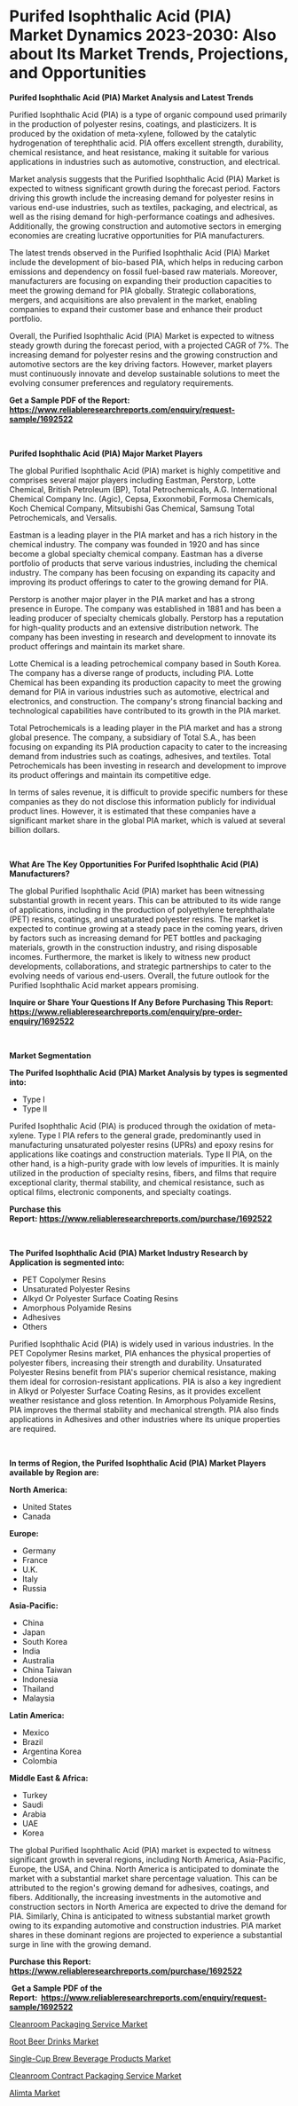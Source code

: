 <p><h1>Purifed Isophthalic Acid (PIA) Market Dynamics 2023-2030: Also about Its Market Trends, Projections, and Opportunities</h1></p><p><strong>Purifed Isophthalic Acid (PIA) Market Analysis and Latest Trends</strong></p>
<p><p>Purified Isophthalic Acid (PIA) is a type of organic compound used primarily in the production of polyester resins, coatings, and plasticizers. It is produced by the oxidation of meta-xylene, followed by the catalytic hydrogenation of terephthalic acid. PIA offers excellent strength, durability, chemical resistance, and heat resistance, making it suitable for various applications in industries such as automotive, construction, and electrical.</p><p>Market analysis suggests that the Purified Isophthalic Acid (PIA) Market is expected to witness significant growth during the forecast period. Factors driving this growth include the increasing demand for polyester resins in various end-use industries, such as textiles, packaging, and electrical, as well as the rising demand for high-performance coatings and adhesives. Additionally, the growing construction and automotive sectors in emerging economies are creating lucrative opportunities for PIA manufacturers.</p><p>The latest trends observed in the Purified Isophthalic Acid (PIA) Market include the development of bio-based PIA, which helps in reducing carbon emissions and dependency on fossil fuel-based raw materials. Moreover, manufacturers are focusing on expanding their production capacities to meet the growing demand for PIA globally. Strategic collaborations, mergers, and acquisitions are also prevalent in the market, enabling companies to expand their customer base and enhance their product portfolio.</p><p>Overall, the Purified Isophthalic Acid (PIA) Market is expected to witness steady growth during the forecast period, with a projected CAGR of 7%. The increasing demand for polyester resins and the growing construction and automotive sectors are the key driving factors. However, market players must continuously innovate and develop sustainable solutions to meet the evolving consumer preferences and regulatory requirements.</p></p>
<p><strong>Get a Sample PDF of the Report:&nbsp; <a href="https://www.reliableresearchreports.com/enquiry/request-sample/1692522">https://www.reliableresearchreports.com/enquiry/request-sample/1692522</a></strong></p>
<p>&nbsp;</p>
<p><strong>Purifed Isophthalic Acid (PIA) Major Market Players</strong></p>
<p><p>The global Purified Isophthalic Acid (PIA) market is highly competitive and comprises several major players including Eastman, Perstorp, Lotte Chemical, British Petroleum (BP), Total Petrochemicals, A.G. International Chemical Company Inc. (Agic), Cepsa, Exxonmobil, Formosa Chemicals, Koch Chemical Company, Mitsubishi Gas Chemical, Samsung Total Petrochemicals, and Versalis. </p><p>Eastman is a leading player in the PIA market and has a rich history in the chemical industry. The company was founded in 1920 and has since become a global specialty chemical company. Eastman has a diverse portfolio of products that serve various industries, including the chemical industry. The company has been focusing on expanding its capacity and improving its product offerings to cater to the growing demand for PIA. </p><p>Perstorp is another major player in the PIA market and has a strong presence in Europe. The company was established in 1881 and has been a leading producer of specialty chemicals globally. Perstorp has a reputation for high-quality products and an extensive distribution network. The company has been investing in research and development to innovate its product offerings and maintain its market share.</p><p>Lotte Chemical is a leading petrochemical company based in South Korea. The company has a diverse range of products, including PIA. Lotte Chemical has been expanding its production capacity to meet the growing demand for PIA in various industries such as automotive, electrical and electronics, and construction. The company's strong financial backing and technological capabilities have contributed to its growth in the PIA market.</p><p>Total Petrochemicals is a leading player in the PIA market and has a strong global presence. The company, a subsidiary of Total S.A., has been focusing on expanding its PIA production capacity to cater to the increasing demand from industries such as coatings, adhesives, and textiles. Total Petrochemicals has been investing in research and development to improve its product offerings and maintain its competitive edge.</p><p>In terms of sales revenue, it is difficult to provide specific numbers for these companies as they do not disclose this information publicly for individual product lines. However, it is estimated that these companies have a significant market share in the global PIA market, which is valued at several billion dollars.</p></p>
<p>&nbsp;</p>
<p><strong>What Are The Key Opportunities For Purifed Isophthalic Acid (PIA) Manufacturers?</strong></p>
<p><p>The global Purified Isophthalic Acid (PIA) market has been witnessing substantial growth in recent years. This can be attributed to its wide range of applications, including in the production of polyethylene terephthalate (PET) resins, coatings, and unsaturated polyester resins. The market is expected to continue growing at a steady pace in the coming years, driven by factors such as increasing demand for PET bottles and packaging materials, growth in the construction industry, and rising disposable incomes. Furthermore, the market is likely to witness new product developments, collaborations, and strategic partnerships to cater to the evolving needs of various end-users. Overall, the future outlook for the Purified Isophthalic Acid market appears promising.</p></p>
<p><strong>Inquire or Share Your Questions If Any Before Purchasing This Report: <a href="https://www.reliableresearchreports.com/enquiry/pre-order-enquiry/1692522">https://www.reliableresearchreports.com/enquiry/pre-order-enquiry/1692522</a></strong></p>
<p>&nbsp;</p>
<p><strong>Market Segmentation</strong></p>
<p><strong>The Purifed Isophthalic Acid (PIA) Market Analysis by types is segmented into:</strong></p>
<p><ul><li>Type I</li><li>Type II</li></ul></p>
<p><p>Purifed Isophthalic Acid (PIA) is produced through the oxidation of meta-xylene. Type I PIA refers to the general grade, predominantly used in manufacturing unsaturated polyester resins (UPRs) and epoxy resins for applications like coatings and construction materials. Type II PIA, on the other hand, is a high-purity grade with low levels of impurities. It is mainly utilized in the production of specialty resins, fibers, and films that require exceptional clarity, thermal stability, and chemical resistance, such as optical films, electronic components, and specialty coatings.</p></p>
<p><strong>Purchase this Report:&nbsp;<a href="https://www.reliableresearchreports.com/purchase/1692522">https://www.reliableresearchreports.com/purchase/1692522</a></strong></p>
<p>&nbsp;</p>
<p><strong>The Purifed Isophthalic Acid (PIA) Market Industry Research by Application is segmented into:</strong></p>
<p><ul><li>PET Copolymer Resins</li><li>Unsaturated Polyester Resins</li><li>Alkyd Or Polyester Surface Coating Resins</li><li>Amorphous Polyamide Resins</li><li>Adhesives</li><li>Others</li></ul></p>
<p><p>Purified Isophthalic Acid (PIA) is widely used in various industries. In the PET Copolymer Resins market, PIA enhances the physical properties of polyester fibers, increasing their strength and durability. Unsaturated Polyester Resins benefit from PIA's superior chemical resistance, making them ideal for corrosion-resistant applications. PIA is also a key ingredient in Alkyd or Polyester Surface Coating Resins, as it provides excellent weather resistance and gloss retention. In Amorphous Polyamide Resins, PIA improves the thermal stability and mechanical strength. PIA also finds applications in Adhesives and other industries where its unique properties are required.</p></p>
<p>&nbsp;</p>
<p><strong>In terms of Region, the Purifed Isophthalic Acid (PIA) Market Players available by Region are:</strong></p>
<p>
    <p> <strong> North America: </strong>
        <ul>
            <li>United States</li>
            <li>Canada</li>
        </ul>
        </p> 
    <p> <strong> Europe: </strong>
        <ul>
            <li>Germany</li>
            <li>France</li>
            <li>U.K.</li>
            <li>Italy</li>
            <li>Russia</li>
        </ul>
        </p> 
    <p> <strong> Asia-Pacific: </strong>
        <ul>
            <li>China</li>
            <li>Japan</li>
            <li>South Korea</li>
            <li>India</li>
            <li>Australia</li>
            <li>China Taiwan</li>
            <li>Indonesia</li>
            <li>Thailand</li>
            <li>Malaysia</li>
        </ul>
        </p> 
    <p> <strong> Latin America: </strong>
        <ul>
            <li>Mexico</li>
            <li>Brazil</li>
            <li>Argentina Korea</li>
            <li>Colombia</li>
        </ul>
        </p> 
    <p> <strong> Middle East & Africa: </strong>
        <ul>
            <li>Turkey</li>
            <li>Saudi</li>
            <li>Arabia</li>
            <li>UAE</li>
            <li>Korea</li>
        </ul>
    </p>
    </p>
<p><p>The global Purified Isophthalic Acid (PIA) market is expected to witness significant growth in several regions, including North America, Asia-Pacific, Europe, the USA, and China. North America is anticipated to dominate the market with a substantial market share percentage valuation. This can be attributed to the region's growing demand for adhesives, coatings, and fibers. Additionally, the increasing investments in the automotive and construction sectors in North America are expected to drive the demand for PIA. Similarly, China is anticipated to witness substantial market growth owing to its expanding automotive and construction industries. PIA market shares in these dominant regions are projected to experience a substantial surge in line with the growing demand.</p></p>
<p><strong>Purchase this Report: <a href="https://www.reliableresearchreports.com/purchase/1692522">https://www.reliableresearchreports.com/purchase/1692522</a></strong></p>
<p>&nbsp;<strong>Get a Sample PDF of the Report:&nbsp;&nbsp;<a href="https://www.reliableresearchreports.com/enquiry/request-sample/1692522">https://www.reliableresearchreports.com/enquiry/request-sample/1692522</a></strong></p>
<p><strong></strong></p>
<p><p><a href="https://medium.com/@emiliomartelli542/cleanroom-packaging-service-market-analysis-and-sze-forecasted-for-period-from-2023-to-2030-a273dacbc71a">Cleanroom Packaging Service Market</a></p><p><a href="https://www.linkedin.com/pulse/root-beer-drinks-market-challenges-opportunities-growth-xxene/">Root Beer Drinks Market</a></p><p><a href="https://www.linkedin.com/pulse/single-cup-brew-beverage-products-market-size-share-amp-jky4e/">Single-Cup Brew Beverage Products Market</a></p><p><a href="https://medium.com/@kanew14036/cleanroom-contract-packaging-service-market-insight-market-trends-growth-forecasted-from-2023-to-380ec5c1dc9a">Cleanroom Contract Packaging Service Market</a></p><p><a href="https://github.com/GroverBarry/Market-Research-Report-List-2/blob/main/alimta-market.md">Alimta Market</a></p></p>